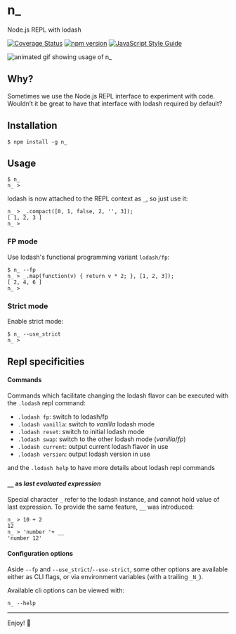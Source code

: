 # n_

Node.js REPL with lodash

[![Coverage Status](https://coveralls.io/repos/borisdiakur/n_/badge.svg?branch=master)](https://coveralls.io/r/borisdiakur/n_?branch=master)
[![npm version](https://badge.fury.io/js/n_.svg)](http://badge.fury.io/js/n_)
[![JavaScript Style Guide](https://img.shields.io/badge/code_style-standard-brightgreen.svg)](https://standardjs.com)

![animated gif showing usage of n_](https://cloud.githubusercontent.com/assets/527049/6358450/ddcb3144-bc6b-11e4-81bd-a3661407f87a.gif)

## Why?
Sometimes we use the Node.js REPL interface to experiment with code.
Wouldn’t it be great to have that interface with lodash required by default?

## Installation

```shell
$ npm install -g n_
```

## Usage

```shell
$ n_
n_ >
```

lodash is now attached to the REPL context as `_`, so just use it:

```shell
n_ > _.compact([0, 1, false, 2, '', 3]);
[ 1, 2, 3 ]
n_ >
```

### FP mode

Use lodash's functional programming variant `lodash/fp`:

```shell
$ n_ --fp
n_ > _.map(function(v) { return v * 2; }, [1, 2, 3]);
[ 2, 4, 6 ]
n_ >
```

### Strict mode

Enable strict mode:

```shell
$ n_ --use_strict
n_ >
```

## Repl specificities

#### Commands
Commands which facilitate changing the lodash flavor can be executed with the `.lodash` repl command:
- `.lodash fp`: switch to lodash/fp
- `.lodash vanilla`: switch to _vanilla_ lodash mode
- `.lodash reset`: switch to initial lodash mode
- `.lodash swap`: switch to the other lodash mode (_vanilla_/_fp_)
- `.lodash current`: output current lodash flavor in use
- `.lodash version`: output lodash version in use

and the `.lodash help` to have more details about lodash repl commands

#### `__` as _last evaluated expression_
Special character `_` refer to the lodash instance, and cannot hold value of last expression.
To provide the same feature, `__` was introduced:

```shell
n_ > 10 + 2
12
n_ > 'number '+ __
'number 12'
```

#### Configuration options

Aside `--fp` and `--use_strict`/`--use-strict`, some other options are available either as CLI flags, or via environment variables (with a trailing `_N_`).

Available cli options can be viewed with:

```shell
n_ --help
```

-----
Enjoy! :rocket:
